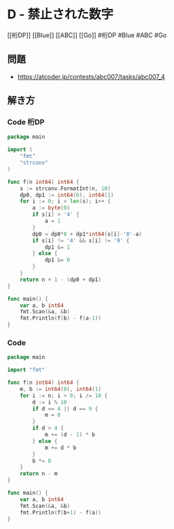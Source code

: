 # D - 禁止された数字
[[桁DP]] [[Blue]] [[ABC]] [[Go]]
#桁DP #Blue #ABC #Go 

## 問題
- https://atcoder.jp/contests/abc007/tasks/abc007_4

## 解き方
### Code 桁DP
```go
package main

import (
	"fmt"
	"strconv"
)

func f(n int64) int64 {
	s := strconv.FormatInt(n, 10)
	dp0, dp1 := int64(0), int64(1)
	for i := 0; i < len(s); i++ {
		a := byte(0)
		if s[i] > '4' {
			a = 1
		}
		dp0 = dp0*8 + dp1*int64(s[i]-'0'-a)
		if s[i] != '4' && s[i] != '9' {
			dp1 &= 1
		} else {
			dp1 &= 0
		}
	}
	return n + 1 - (dp0 + dp1)
}

func main() {
	var a, b int64
	fmt.Scan(&a, &b)
	fmt.Println(f(b) - f(a-1))
}
```

### Code
```go
package main

import "fmt"

func f(n int64) int64 {
	m, b := int64(0), int64(1)
	for i := n; i > 0; i /= 10 {
		d := i % 10
		if d == 4 || d == 9 {
			m = 0
		}
		if d > 4 {
			m += (d - 1) * b
		} else {
			m += d * b
		}
		b *= 8
	}
	return n - m
}

func main() {
	var a, b int64
	fmt.Scan(&a, &b)
	fmt.Println(f(b+1) - f(a))
}
```